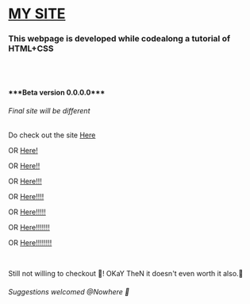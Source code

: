 <h1><a href="https://akuma-dhruv.github.io/me/">MY SITE</a></h1>
<h3>This webpage is developed while codealong a tutorial of HTML+CSS</h3>
<br>
<br>
<h4>***Beta version 0.0.0.0***</h4>
<h6>Final site will be different</h6>
<p>Do check out the site <a href="https://akuma-dhruv.github.io/me/">Here</a></p>
<p>OR <a href="https://akuma-dhruv.github.io/me/">Here!</a></p>
<p>OR <a href="https://akuma-dhruv.github.io/me/">Here!!</a></p>
<p>OR <a href="https://akuma-dhruv.github.io/me/">Here!!!</a></p>
<p>OR <a href="https://akuma-dhruv.github.io/me/">Here!!!!</a></p>
<p>OR <a href="https://akuma-dhruv.github.io/me/">Here!!!!!</a></p>
<p>OR <a href="https://akuma-dhruv.github.io/me/">Here!!!!!!!</a></p>
<p>OR <a href="https://akuma-dhruv.github.io/me/">Here!!!!!!!!</a></p>
<br>
<p>Still not willing to checkout 🙂! OKaY TheN it doesn't even worth it also.🙂</p>

<h6>Suggestions welcomed @Nowhere 🙂</h6>